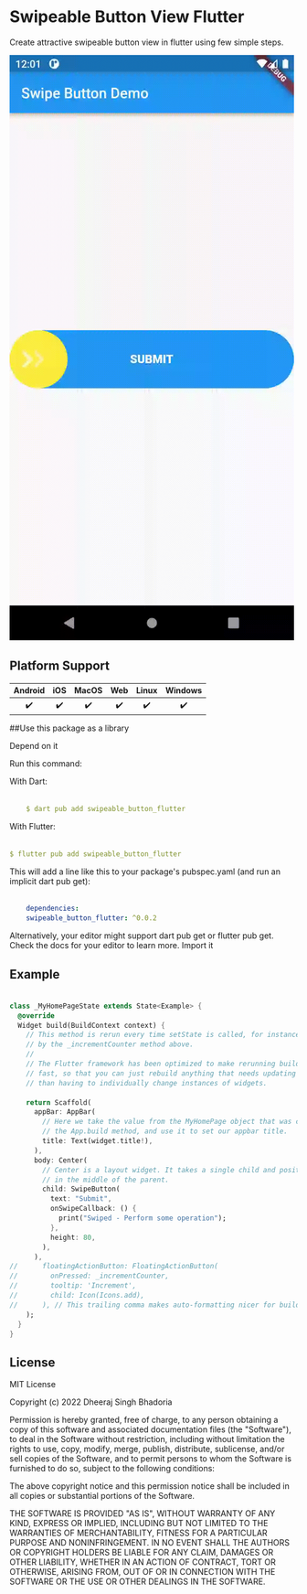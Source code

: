 # Swipeable Button View Flutter

Create attractive swipeable button view in flutter using few simple steps.

![image description](https://github.com/dheeraj-bhadoria/Swipeable-Button-View-Flutter/blob/main/swipebutton.gif)


## Platform Support

| Android | iOS | MacOS | Web | Linux | Windows |
| :-----: | :-: | :---: | :-: | :---: | :-----: |
|   ✔️    | ✔️  |  ✔️   | ✔️  |  ✔️   |   ✔️    |


##Use this package as a library

Depend on it

Run this command:

With Dart:

```yaml

    $ dart pub add swipeable_button_flutter

```

With Flutter:

```yaml

$ flutter pub add swipeable_button_flutter

```

This will add a line like this to your package's pubspec.yaml (and run an implicit dart pub get):

```yaml

    dependencies:
    swipeable_button_flutter: ^0.0.2

```


Alternatively, your editor might support dart pub get or flutter pub get. Check the docs for your editor to learn more.
Import it

## Example

```dart

class _MyHomePageState extends State<Example> {
  @override
  Widget build(BuildContext context) {
    // This method is rerun every time setState is called, for instance as done
    // by the _incrementCounter method above.
    //
    // The Flutter framework has been optimized to make rerunning build methods
    // fast, so that you can just rebuild anything that needs updating rather
    // than having to individually change instances of widgets.

    return Scaffold(
      appBar: AppBar(
        // Here we take the value from the MyHomePage object that was created by
        // the App.build method, and use it to set our appbar title.
        title: Text(widget.title!),
      ),
      body: Center(
        // Center is a layout widget. It takes a single child and positions it
        // in the middle of the parent.
        child: SwipeButton(
          text: "Submit",
          onSwipeCallback: () {
            print("Swiped - Perform some operation");
          },
          height: 80,
        ),
      ),
//      floatingActionButton: FloatingActionButton(
//        onPressed: _incrementCounter,
//        tooltip: 'Increment',
//        child: Icon(Icons.add),
//      ), // This trailing comma makes auto-formatting nicer for build methods.
    );
  }
}

```

## License

MIT License

Copyright (c) 2022 Dheeraj Singh Bhadoria

Permission is hereby granted, free of charge, to any person obtaining a copy
of this software and associated documentation files (the "Software"), to deal
in the Software without restriction, including without limitation the rights
to use, copy, modify, merge, publish, distribute, sublicense, and/or sell
copies of the Software, and to permit persons to whom the Software is
furnished to do so, subject to the following conditions:

The above copyright notice and this permission notice shall be included in all
copies or substantial portions of the Software.

THE SOFTWARE IS PROVIDED "AS IS", WITHOUT WARRANTY OF ANY KIND, EXPRESS OR
IMPLIED, INCLUDING BUT NOT LIMITED TO THE WARRANTIES OF MERCHANTABILITY,
FITNESS FOR A PARTICULAR PURPOSE AND NONINFRINGEMENT. IN NO EVENT SHALL THE
AUTHORS OR COPYRIGHT HOLDERS BE LIABLE FOR ANY CLAIM, DAMAGES OR OTHER
LIABILITY, WHETHER IN AN ACTION OF CONTRACT, TORT OR OTHERWISE, ARISING FROM,
OUT OF OR IN CONNECTION WITH THE SOFTWARE OR THE USE OR OTHER DEALINGS IN THE
SOFTWARE.
